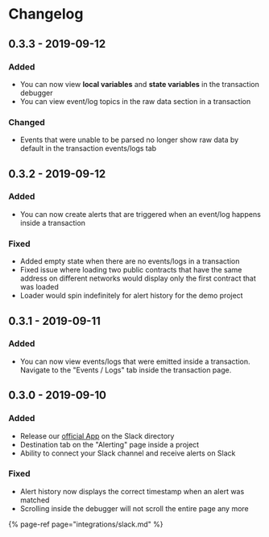 # Changelog

## 0.3.3 - 2019-09-12

### Added

* You can now view **local variables** and **state variables** in the transaction debugger
* You can view event/log topics in the raw data section in a transaction

### Changed

* Events that were unable to be parsed no longer show raw data by default in the transaction events/logs tab

## 0.3.2 - 2019-09-12

### Added

* You can now create alerts that are triggered when an event/log happens inside a transaction

### Fixed

* Added empty state when there are no events/logs in a transaction
* Fixed issue where loading two public contracts that have the same address on different networks would display only the first contract that was loaded
* Loader would spin indefinitely for alert history for the demo project

## 0.3.1 - 2019-09-11

### Added

* You can now view events/logs that were emitted inside a transaction. Navigate to the "Events / Logs" tab inside the transaction page.

## 0.3.0 - 2019-09-10

### Added

* Release our [official App](https://tenderlydev.slack.com/apps/AMP2VCNCX-tenderly) on the Slack directory
* Destination tab on the "Alerting" page inside a project
* Ability to connect your Slack channel and receive alerts on Slack

### Fixed

* Alert history now displays the correct timestamp when an alert was matched
* Scrolling inside the debugger will not scroll the entire page any more

{% page-ref page="integrations/slack.md" %}

## 



